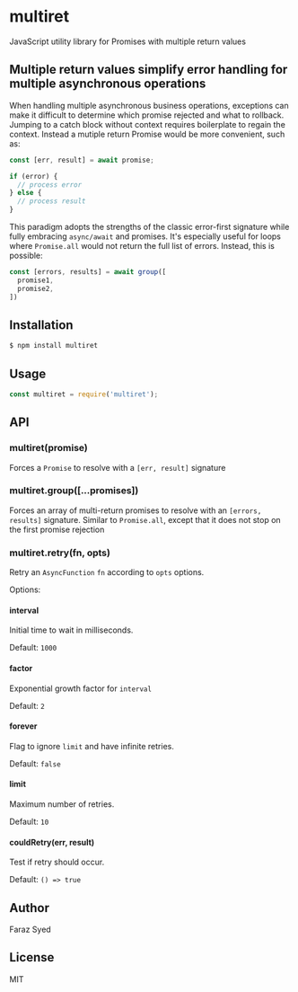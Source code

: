 # multiret
JavaScript utility library for Promises with multiple return values

## Multiple return values simplify error handling for multiple asynchronous operations

When handling multiple asynchronous business operations, exceptions can make it difficult to determine which promise rejected and what to rollback. Jumping to a catch block without context requires boilerplate to regain the context. Instead a mutiple return Promise would be more convenient, such as:

```js
const [err, result] = await promise;

if (error) {
  // process error
} else {
  // process result
}
```

This paradigm adopts the strengths of the classic error-first signature while fully embracing `async/await` and promises. It's especially useful for loops where `Promise.all` would not return the full list of errors. Instead, this is possible:

```js
const [errors, results] = await group([
  promise1,
  promise2,
])
```

## Installation

```sh
$ npm install multiret
```

## Usage

```js
const multiret = require('multiret');
```

## API

### multiret(promise)

Forces a `Promise` to resolve with a `[err, result]` signature

### multiret.group([...promises])

Forces an array of multi-return promises to resolve with an `[errors, results]` signature. Similar to `Promise.all`, except that it does not stop on the first promise rejection

### multiret.retry(fn, opts)

Retry an `AsyncFunction` `fn` according to `opts` options.

Options:

#### interval

Initial time to wait in milliseconds.

Default: `1000`

#### factor

Exponential growth factor for `interval`

Default: `2`

#### forever

Flag to ignore `limit` and have infinite retries.

Default: `false`

#### limit

Maximum number of retries.

Default: `10`

#### couldRetry(err, result)

Test if retry should occur.

Default: `() => true`

## Author

Faraz Syed

## License

MIT